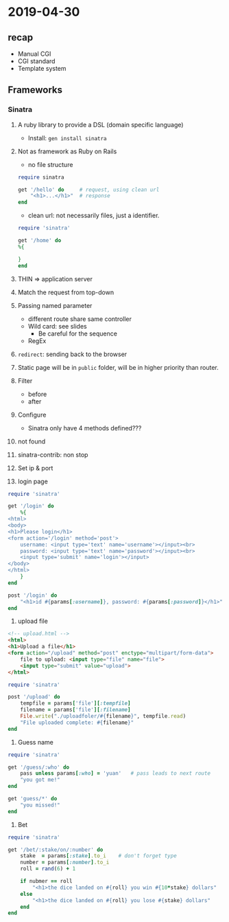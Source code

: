 # 2019-04-30

## recap

- Manual CGI
- CGI standard
- Template system

## Frameworks

### Sinatra

1. A ruby library to provide a DSL (domain specific language)
    - Install: <code>gen install sinatra</code>

1. Not as framework as Ruby on Rails
    - no file structure

    ``` ruby
    require sinatra

    get '/hello' do     # request, using clean url
        "<h1>...</h1>"  # response
    end
    ```
    - clean url: not necessarily files, just a identifier.


    ``` ruby
    require 'sinatra'

    get '/home' do
    %{

    }
    end
    ```

1. THIN => application server

1. Match the request from top-down

1. Passing named parameter
    - different route share same controller
    - Wild card: see slides
        - Be careful for the sequence
    - RegEx

1. `redirect`: sending back to the browser
1. Static page will be in `public` folder, will be in higher priority than router.

1. Filter
    - before
    - after

1. Configure
    - Sinatra only have 4 methods defined???

1. not found

1. sinatra-contrib: non stop

1. Set ip & port

1. login page

``` ruby
require 'sinatra'

get '/login' do
    %{
<html>
<body>
<h1>Please login</h1>
<form action='/login' method='post'>
    username: <input type='text' name='username'></input><br>
    password: <input type='text' name='password'></input><br>
    <input type='submit' name='login'></input>
</body>
</html>
    }
end

post '/login' do
    "<h1>id #{params[:username]}, password: #{params[:password]}</h1>"
end

```

1. upload file

```html
<!-- upload.html -->
<html>
<h1>Upload a file</h1>
<form action="/upload" method="post" enctype="multipart/form-data">
    file to upload: <input type="file" name="file">
    <input type="submit" value="upload">
</html>
```

``` ruby
require 'sinatra'

post '/upload' do
    tempfile = params['file'][:tempfile]
    filename = params['file'][:filename]
    File.write("./uploadfoler/#{filename}", tempfile.read)
    "File uploaded complete: #{filename}"
end
```

1. Guess name

``` ruby
require 'sinatra'

get '/guess/:who' do
    pass unless params[:who] = 'yuan'   # pass leads to next route
    "you got me!"
end

get 'guess/*' do
    "you missed!"
end
```

1. Bet

``` ruby
require 'sinatra'

get '/bet/:stake/on/:number' do
    stake  = params[:stake].to_i    # don't forget type
    number = params[:number].to_i
    roll = rand(6) + 1

    if nubmer == roll
        "<h1>the dice landed on #{roll} you win #{10*stake} dollars"
    else
        "<h1>the dice landed on #{roll} you lose #{stake} dollars"
    end
end
```
